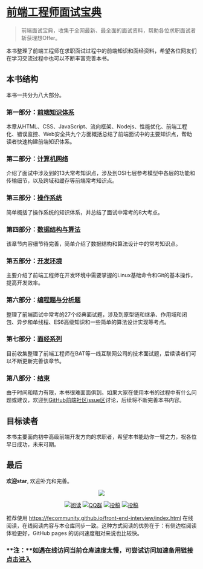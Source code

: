# [前端工程师面试宝典](https://fecommunity.github.io/front-end-interview/index.html)

> 前端面试宝典，收集于全网最新、最全面的面试资料，帮助各位求职面试者斩获理想Offer。

本书整理了前端工程师在求职面试过程中的前端知识和面经资料，希望各位网友们在学习交流过程中也可以不断丰富完善本书。


## 本书结构
本书一共分为八大部分。
### 第一部分：[前端知识体系](https://fecommunity.github.io/front-end-interview/%E5%89%8D%E7%AB%AF%E7%9F%A5%E8%AF%86%E4%BD%93%E7%B3%BB/HTML%E7%9B%B8%E5%85%B3/1.HTML%E5%9F%BA%E7%A1%80%E5%BC%BA%E5%8C%96.html)
本章从HTML、CSS、JavaScript、流向框架、Nodejs、性能优化、前端工程化、错误监控、Web安全共九个方面概括总结了前端面试中的主要知识点，帮助读者快速构建前端知识体系。
### 第二部分：[计算机网络](https://fecommunity.github.io/front-end-interview/%E8%AE%A1%E7%AE%97%E6%9C%BA%E7%BD%91%E7%BB%9C/1.TCP.html)
介绍了面试中涉及到的13大常考知识点，涉及到OSI七层参考模型中各层的功能和传输细节，以及跨域和缓存等前端常考知识点。
### 第三部分：[操作系统](https://fecommunity.github.io/front-end-interview/%E6%93%8D%E4%BD%9C%E7%B3%BB%E7%BB%9F/1.%E5%9F%BA%E7%A1%80%E7%9F%A5%E8%AF%86.html)
简单概括了操作系统的知识体系，并总结了面试中常考的8大考点。
### 第四部分：[数据结构与算法](https://fecommunity.github.io/front-end-interview/%E6%95%B0%E6%8D%AE%E7%BB%93%E6%9E%84%E4%B8%8E%E7%AE%97%E6%B3%95/1.%E6%95%B0%E6%8D%AE%E7%BB%93%E6%9E%84.html)
该章节内容细节待完善，简单介绍了数据结构和算法设计中的常考知识点。
### 第五部分：[开发环境](https://fecommunity.github.io/front-end-interview/%E5%BC%80%E5%8F%91%E7%8E%AF%E5%A2%83/1.Git%E7%9B%B8%E5%85%B3.html)
主要介绍了前端工程师在开发环境中需要掌握的Linux基础命令和Git的基本操作，提高开发效率。
### 第六部分：[编程题与分析题](https://fecommunity.github.io/front-end-interview/%E7%BC%96%E7%A8%8B%E9%A2%98%E4%B8%8E%E5%88%86%E6%9E%90%E9%A2%98/1.%E7%BB%A7%E6%89%BF%E7%9A%84%E5%A4%9A%E7%A7%8D%E5%AE%9E%E7%8E%B0%E6%96%B9%E5%BC%8F.html)
整理了前端面试中常考的27个经典面试题，涉及到原型链和继承、作用域和闭包、异步和单线程、ES6高级知识和一些简单的算法设计实现等考点。
### 第七部分：[面经系列](https://fecommunity.github.io/front-end-interview/%E9%9D%A2%E7%BB%8F%E7%B3%BB%E5%88%97/0.%E9%9D%A2%E8%AF%95%E6%8A%80%E5%B7%A7.html)
目前收集整理了前端工程师在BAT等一线互联网公司的技术面试题，后续读者们可以不断更新完善该章节。
### 第八部分：[结束](https://fecommunity.github.io/front-end-interview/%E6%80%BB%E7%BB%93/1.%E5%89%8D%E7%AB%AF%E6%80%BB%E7%BB%93.html)
由于时间和精力有限，本书很难面面俱到。如果大家在使用本书的过程中有什么问题或建议，欢迎到[GitHub前端社区issue区](https://github.com/fecommunity/front-end-interview/issues "前端社区")讨论，后续将不断完善本书内容。
 
## 目标读者
本书主要面向初中高级前端开发方向的求职者，希望本书能助你一臂之力，祝各位早日成功，未来可期。  

## 最后
**欢迎star**, 欢迎补充和完善。



<p align="center">
<a href="https://fecommunity.github.io/front-end-interview/index.html" target="_blank">
	<img src="https://fecommunity.github.io/front-end-interview/gitbook/gitbook-plugin-theme-fexa/logo.png" width=""/>
</a>
</p>

<p align="center">
  <a href="https://fecommunity.github.io/front-end-interview/"><img src="https://img.shields.io/badge/阅读-read-brightgreen.svg" alt="阅读"></a>
  <a href="https://shang.qq.com/wpa/qunwpa?idkey=256c9ab161f115b71e8bec5acbcaa4837eeca4029048f5490ede49dee0495990"><img src="https://img.shields.io/badge/chat-QQ群-blue.svg" alt="QQ群"></a>
  <a href="https://github.com/fecommunity/front-end-interview/issues"><img src="https://img.shields.io/badge/support-讨论-critical.svg" alt="投稿"></a>
  <a href="https://fecommunity.github.io/front-end-interview/%E9%9D%A2%E7%BB%8F%E7%B3%BB%E5%88%97/0.%E9%9D%A2%E8%AF%95%E6%8A%80%E5%B7%A7.html"><img src="https://img.shields.io/badge/前端-面经系列-important" alt="投稿"></a>
</p>


推荐使用 https://fecommunity.github.io/front-end-interview/index.html 在线阅读，在线阅读内容与本仓库同步一致。这种方式阅读的优势在于：有侧边栏阅读体验更好，GitHub pages 的访问速度相对来说也比较快。

### **注：**如遇在线访问当前仓库速度太慢，可尝试访问加速备用链接[点击进入](https://www.52tech.tech/docs/)

